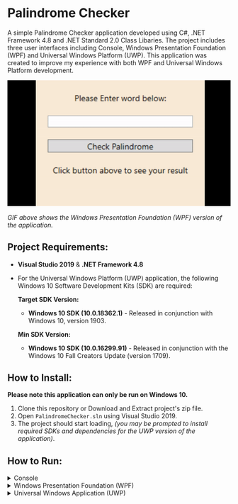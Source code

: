 # Palindrome Checker

A simple Palindrome Checker application developed using C#, .NET Framework 4.8 and .NET Standard 2.0 Class Libaries. The project includes three user interfaces including Console, Windows Presentation Foundation (WPF) and Universal Windows Platform (UWP). This application was created to improve my experience with both WPF and Universal Windows Platform development.

![GIF of application in action](Video/palindrome-checker.gif)

_GIF above shows the Windows Presentation Foundation (WPF) version of the application._

## Project Requirements:

- **Visual Studio 2019** & **.NET Framework 4.8**
- For the Universal Windows Platform (UWP) application, the following Windows 10 Software Development Kits (SDK) are required:

  **Target SDK Version:**

  - **Windows 10 SDK (10.0.18362.1)** - Released in conjunction with Windows 10, version 1903.

  **Min SDK Version:**

  - **Windows 10 SDK (10.0.16299.91)** - Released in conjunction with the Windows 10 Fall Creators Update (version 1709).

## How to Install:

**Please note this application can only be run on Windows 10.**

1. Clone this repository or Download and Extract project's zip file.
2. Open `PalindromeChecker.sln` using Visual Studio 2019.
3. The project should start loading, _(you may be prompted to install required SDKs and dependencies for the UWP version of the application)_.

## How to Run:

<details>
  <summary>Console</summary>

1. Expand `UserInterface` folder.
2. Right click on `PalindromeChecker.UI.Console` and click `Set as StartUp Project`.
3. Press `Start` (Green Triangle at top of screen) and the application should load.
   </details>

<details>
  <summary>Windows Presentation Foundation (WPF)</summary>

1. Expand `UserInterface` folder.
2. Right click on `PalindromeChecker.UI.WPF` and click `Set as StartUp Project`.
3. Press `Start` (Green Triangle at top of screen) and the application should load.
   </details>

<details>
  <summary>Universal Windows Application (UWP)</summary>
  
  1. Expand `UserInterface` folder.
  2. Right click on `PalindromeChecker.UserInterface.UWP` and click `Set as StartUp Project`.
  3. Press `Start` (Green Triangle at top of screen) and the application should load.
</details>
